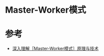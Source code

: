 # Master-Worker模式



# 参考

- [深入理解［Master-Worker模式］原理与技术](https://www.cnblogs.com/yueshutong/p/9695411.html)